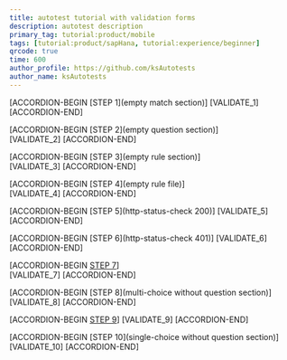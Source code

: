 ```yaml
---
title: autotest tutorial with validation forms
description: autotest description
primary_tag: tutorial:product/mobile
tags: [tutorial:product/sapHana, tutorial:experience/beginner]
qrcode: true
time: 600
author_profile: https://github.com/ksAutotests
author_name: ksAutotests
---
```


[ACCORDION-BEGIN [STEP 1](empty match section)] 
 [VALIDATE_1]
[ACCORDION-END]

[ACCORDION-BEGIN [STEP 2](empty question section)]   
 [VALIDATE_2]
[ACCORDION-END]

[ACCORDION-BEGIN [STEP 3](empty rule section)]  
 [VALIDATE_3]
[ACCORDION-END]

[ACCORDION-BEGIN [STEP 4](empty rule file)]   
 [VALIDATE_4]
[ACCORDION-END]

[ACCORDION-BEGIN [STEP 5](http-status-check 200)] 
 [VALIDATE_5]
[ACCORDION-END]

[ACCORDION-BEGIN [STEP 6](http-status-check 401)] 
 [VALIDATE_6]
[ACCORDION-END]

[ACCORDION-BEGIN [STEP 7](multi-choice)]   
 [VALIDATE_7]
[ACCORDION-END]

[ACCORDION-BEGIN [STEP 8](multi-choice without question section)]    
 [VALIDATE_8]
[ACCORDION-END]

[ACCORDION-BEGIN [STEP 9](single-choice)] 
 [VALIDATE_9]
[ACCORDION-END]

[ACCORDION-BEGIN [STEP 10](single-choice without question section)] 
 [VALIDATE_10]
[ACCORDION-END]
